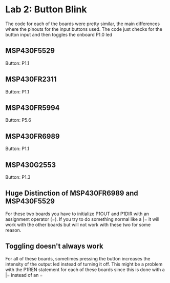 # Lab 2: Button Blink
The code for each of the boards were pretty similar, the main differences where the pinouts for the input buttons used. The code just checks for the button input and then toggles the onboard P1.0 led

## MSP430F5529 
Button: P1.1
## MSP430FR2311 
Button: P1.1
## MSP430FR5994 
Button: P5.6
## MSP430FR6989 
Button: P1.1
## MSP430G2553 
Button: P1.3 

## Huge Distinction of MSP430FR6989 and MSP430F5529
For these two boards you have to initialize P1OUT and P1DIR with an assignment operator (=). If you try to do something normal like a |= it will work with the other boards but will not work with these two for some reason.

## Toggling doesn't always work
For all of these boards, sometimes pressing the button increases the intensity of the output led instead of turning it off. This might be a problem with the P1REN statement for each of these boards since this is done with a |= instead of an =



